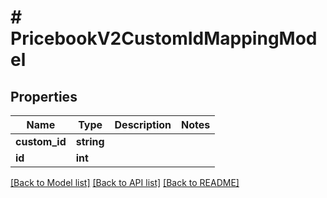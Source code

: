 # # PricebookV2CustomIdMappingModel

## Properties

Name | Type | Description | Notes
------------ | ------------- | ------------- | -------------
**custom_id** | **string** |  |
**id** | **int** |  |

[[Back to Model list]](../../README.md#models) [[Back to API list]](../../README.md#endpoints) [[Back to README]](../../README.md)
